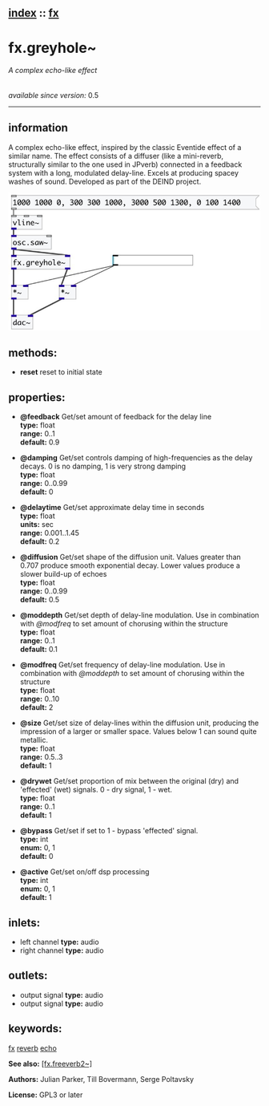 [index](index.html) :: [fx](category_fx.html)
---

# fx.greyhole~

###### A complex echo-like effect

*available since version:* 0.5

---


## information
A complex echo-like effect, inspired by the classic Eventide effect of a similar
            name. The effect consists of a diffuser (like a mini-reverb, structurally similar to
            the one used in JPverb) connected in a feedback system with a long, modulated
            delay-line. Excels at producing spacey washes of sound.
Developed as part of the DEIND project.



[![example](../examples/img/fx.greyhole~.jpg)](../examples/pd/fx.greyhole~.pd)





## methods:

* **reset**
reset to initial state<br>




## properties:

* **@feedback** 
Get/set amount of feedback for the delay line<br>
__type:__ float<br>
__range:__ 0..1<br>
__default:__ 0.9<br>

* **@damping** 
Get/set controls damping of high-frequencies as the delay decays. 0 is no damping, 1 is
very strong damping<br>
__type:__ float<br>
__range:__ 0..0.99<br>
__default:__ 0<br>

* **@delaytime** 
Get/set approximate delay time in seconds<br>
__type:__ float<br>
__units:__ sec<br>
__range:__ 0.001..1.45<br>
__default:__ 0.2<br>

* **@diffusion** 
Get/set shape of the diffusion unit. Values greater than 0.707 produce smooth
exponential decay. Lower values produce a slower build-up of echoes<br>
__type:__ float<br>
__range:__ 0..0.99<br>
__default:__ 0.5<br>

* **@moddepth** 
Get/set depth of delay-line modulation. Use in combination with *@modfreq* to set
amount of chorusing within the structure<br>
__type:__ float<br>
__range:__ 0..1<br>
__default:__ 0.1<br>

* **@modfreq** 
Get/set frequency of delay-line modulation. Use in combination with *@moddepth* to set
amount of chorusing within the structure<br>
__type:__ float<br>
__range:__ 0..10<br>
__default:__ 2<br>

* **@size** 
Get/set size of delay-lines within the diffusion unit, producing the impression of a
larger or smaller space. Values below 1 can sound quite metallic.<br>
__type:__ float<br>
__range:__ 0.5..3<br>
__default:__ 1<br>

* **@drywet** 
Get/set proportion of mix between the original (dry) and &#39;effected&#39; (wet) signals. 0 -
dry signal, 1 - wet.<br>
__type:__ float<br>
__range:__ 0..1<br>
__default:__ 1<br>

* **@bypass** 
Get/set if set to 1 - bypass &#39;effected&#39; signal.<br>
__type:__ int<br>
__enum:__ 0, 1<br>
__default:__ 0<br>

* **@active** 
Get/set on/off dsp processing<br>
__type:__ int<br>
__enum:__ 0, 1<br>
__default:__ 1<br>



## inlets:

* left channel 
__type:__ audio<br>
* right channel 
__type:__ audio<br>



## outlets:

* output signal
__type:__ audio<br>
* output signal
__type:__ audio<br>



## keywords:

[fx](keywords/fx.html)
[reverb](keywords/reverb.html)
[echo](keywords/echo.html)



**See also:**
[\[fx.freeverb2~\]](fx.freeverb2~.html)




**Authors:** Julian Parker, Till Bovermann, Serge Poltavsky




**License:** GPL3 or later





